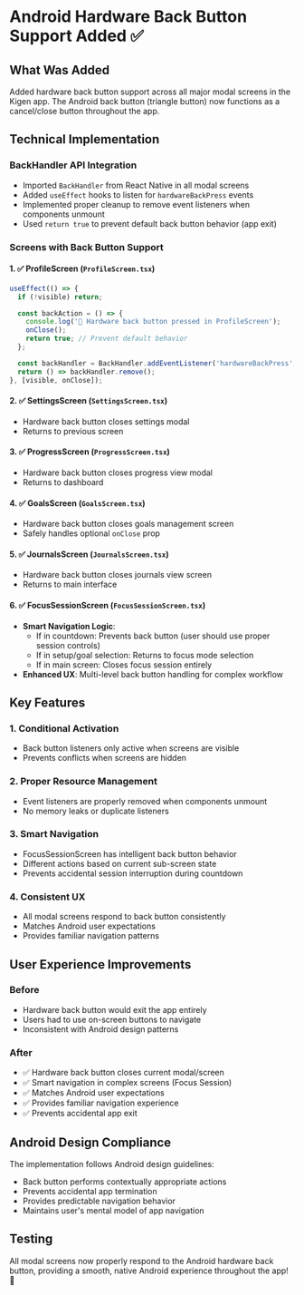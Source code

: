 # Android Hardware Back Button Support Added ✅

## What Was Added
Added hardware back button support across all major modal screens in the Kigen app. The Android back button (triangle button) now functions as a cancel/close button throughout the app.

## Technical Implementation

### BackHandler API Integration
- Imported `BackHandler` from React Native in all modal screens
- Added `useEffect` hooks to listen for `hardwareBackPress` events
- Implemented proper cleanup to remove event listeners when components unmount
- Used `return true` to prevent default back button behavior (app exit)

### Screens with Back Button Support

#### 1. ✅ **ProfileScreen** (`ProfileScreen.tsx`)
```typescript
useEffect(() => {
  if (!visible) return;

  const backAction = () => {
    console.log('📱 Hardware back button pressed in ProfileScreen');
    onClose();
    return true; // Prevent default behavior
  };

  const backHandler = BackHandler.addEventListener('hardwareBackPress', backAction);
  return () => backHandler.remove();
}, [visible, onClose]);
```

#### 2. ✅ **SettingsScreen** (`SettingsScreen.tsx`)
- Hardware back button closes settings modal
- Returns to previous screen

#### 3. ✅ **ProgressScreen** (`ProgressScreen.tsx`) 
- Hardware back button closes progress view modal
- Returns to dashboard

#### 4. ✅ **GoalsScreen** (`GoalsScreen.tsx`)
- Hardware back button closes goals management screen
- Safely handles optional `onClose` prop

#### 5. ✅ **JournalsScreen** (`JournalsScreen.tsx`)
- Hardware back button closes journals view screen
- Returns to main interface

#### 6. ✅ **FocusSessionScreen** (`FocusSessionScreen.tsx`)
- **Smart Navigation Logic**:
  - If in countdown: Prevents back button (user should use proper session controls)
  - If in setup/goal selection: Returns to focus mode selection
  - If in main screen: Closes focus session entirely
- **Enhanced UX**: Multi-level back button handling for complex workflow

## Key Features

### 1. **Conditional Activation**
- Back button listeners only active when screens are visible
- Prevents conflicts when screens are hidden

### 2. **Proper Resource Management**
- Event listeners are properly removed when components unmount
- No memory leaks or duplicate listeners

### 3. **Smart Navigation**
- FocusSessionScreen has intelligent back button behavior
- Different actions based on current sub-screen state
- Prevents accidental session interruption during countdown

### 4. **Consistent UX**
- All modal screens respond to back button consistently
- Matches Android user expectations
- Provides familiar navigation patterns

## User Experience Improvements

### Before
- Hardware back button would exit the app entirely
- Users had to use on-screen buttons to navigate
- Inconsistent with Android design patterns

### After  
- ✅ Hardware back button closes current modal/screen
- ✅ Smart navigation in complex screens (Focus Session)
- ✅ Matches Android user expectations
- ✅ Provides familiar navigation experience
- ✅ Prevents accidental app exit

## Android Design Compliance
The implementation follows Android design guidelines:
- Back button performs contextually appropriate actions
- Prevents accidental app termination
- Provides predictable navigation behavior
- Maintains user's mental model of app navigation

## Testing
All modal screens now properly respond to the Android hardware back button, providing a smooth, native Android experience throughout the app! 🎯
